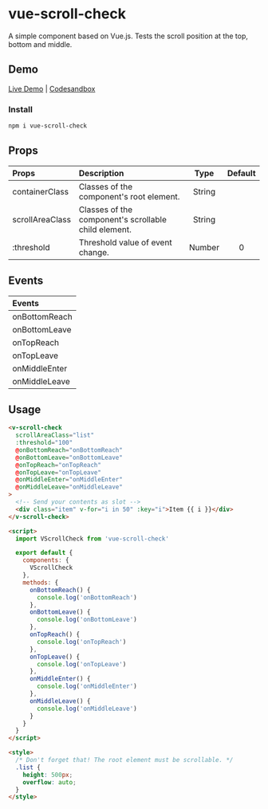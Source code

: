 # vue-scroll-check

A simple component based on Vue.js. Tests the scroll position at the top, bottom and middle.

## Demo

[Live Demo](https://vue-scroll-check.vercel.app/) | [Codesandbox](https://codesandbox.io/s/vue-scroll-check-6b3x0)

### Install

```bash
npm i vue-scroll-check
```

## Props

| Props           | Description                                          |  Type  | Default |
| :-------------- | :--------------------------------------------------- | :----: | :-----: |
| containerClass  | Classes of the component's root element.             | String |         |
| scrollAreaClass | Classes of the component's scrollable child element. | String |         |
| :threshold      | Threshold value of event change.                     | Number |    0    |

## Events

| Events        |
| :------------ |
| onBottomReach |
| onBottomLeave |
| onTopReach    |
| onTopLeave    |
| onMiddleEnter |
| onMiddleLeave |

## Usage

```html
<v-scroll-check
  scrollAreaClass="list"
  :threshold="100"
  @onBottomReach="onBottomReach"
  @onBottomLeave="onBottomLeave"
  @onTopReach="onTopReach"
  @onTopLeave="onTopLeave"
  @onMiddleEnter="onMiddleEnter"
  @onMiddleLeave="onMiddleLeave"
>
  <!-- Send your contents as slot -->
  <div class="item" v-for="i in 50" :key="i">Item {{ i }}</div>
</v-scroll-check>

<script>
  import VScrollCheck from 'vue-scroll-check'

  export default {
    components: {
      VScrollCheck
    },
    methods: {
      onBottomReach() {
        console.log('onBottomReach')
      },
      onBottomLeave() {
        console.log('onBottomLeave')
      },
      onTopReach() {
        console.log('onTopReach')
      },
      onTopLeave() {
        console.log('onTopLeave')
      },
      onMiddleEnter() {
        console.log('onMiddleEnter')
      },
      onMiddleLeave() {
        console.log('onMiddleLeave')
      }
    }
  }
</script>

<style>
  /* Don't forget that! The root element must be scrollable. */
  .list {
    height: 500px;
    overflow: auto;
  }
</style>
```
